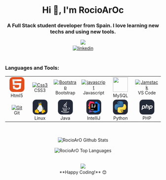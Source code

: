 <div align="center">
  
<h1 align="center">Hi 👋, I'm RocioArOc</h1>
<h3 align="center">A Full Stack student developer from Spain. I love learning new techs and using new tools.</h3>
<a href="https://www.youtube.com/watch?v=dQw4w9WgXcQ"><img src="https://user-images.githubusercontent.com/73097560/115834477-dbab4500-a447-11eb-908a-139a6edaec5c.gif"></a>
<br />

<a href="https://www.linkedin.com/in/roc%C3%ADo-arias-oc%C3%B3n-475544232/" target="_blank">
<img src=https://img.shields.io/badge/linkedin-%2300acee.svg?color=405DE6&style=for-the-badge&logo=linkedin&logoColor=white alt=linkedin style="margin-bottom: 5px;" />
</a>
<br />
<br />
<h3 align="left">Languages and Tools:</h3>

<table align="center">
  <tr>
      <td align="center" width="96">
      <a href="#html5">
        <img src="https://github.com/tandpfun/skill-icons/raw/main/icons/HTML.svg" width="48" height="48" alt="Html5" />
      </a>
      <br>Html5
    </td>
    <td align="center" width="96">
      <a href="#css3">
        <img src="https://upload.wikimedia.org/wikipedia/commons/thumb/6/62/CSS3_logo.svg/48px-CSS3_logo.svg.png" width="48" height="48" alt="Css3" />
      </a>
      <br>CSS3
    </td>
     <td align="center" width="96">
      <a href="#bootstrap">
        <img src="https://cdn.worldvectorlogo.com/logos/bootstrap-4.svg" width="48" height="48" alt="Bootstrap" />
      </a>
      <br>Bootstrap
    </td>
     <td align="center" width="96">
      <a href="#js">
        <img src="https://upload.wikimedia.org/wikipedia/commons/thumb/9/99/Unofficial_JavaScript_logo_2.svg/1024px-Unofficial_JavaScript_logo_2.svg.png" width="48" height="48" alt="javascript" />
      </a>
      <br>Javascript
    </td>
     <td align="center" width="96">
      <a href="#mysql">
        <img src="https://www.logo.wine/a/logo/MySQL/MySQL-Logo.wine.svg" width="48" height="48" alt="" />
      </a>
      <br>MySQL
    </td>
     <td align="center"  width="96">
      <a href="#vscode">
        <img src="https://upload.wikimedia.org/wikipedia/commons/9/9a/Visual_Studio_Code_1.35_icon.svg" width="48" height="48" alt="Jamstack" />
      </a>
      <br>VS Code
    </td>
  </tr>

  <tr>
     <td align="center" width="96">
      <a href="#git" >
        <img src="https://upload.wikimedia.org/wikipedia/commons/thumb/3/3f/Git_icon.svg/1200px-Git_icon.svg.png" width="48" height="48" alt="Git" />
      </a>
      <br>Git
    </td>
      <td align="center" width="96">
      <a href="#linux">
        <img src="https://github.com/tandpfun/skill-icons/blob/main/icons/Linux-Dark.svg" width="48" height="48" alt="Linux" />
      </a>
      <br>Linux
    </td>
      <td align="center" width="96">
      <a href="#java">
        <img src="https://github.com/tandpfun/skill-icons/blob/main/icons/Java-Dark.svg" width="48" height="48" alt="Java" />
      </a>
      <br>Java
    </td>
     <td align="center" width="96">
      <a href="#intellij">
        <img src="https://github.com/tandpfun/skill-icons/blob/main/icons/Idea-Dark.svg" width="48" height="48" alt="IntelliJ" />
      </a>
      <br>IntelliJ
    </td>
     <td align="center" width="96">
        <a href="#python">
            <img src="https://github.com/tandpfun/skill-icons/blob/main/icons/Python-Dark.svg" width="48" height="48" alt="Python" />
        </a>
        <br>Python
    </td>
    <td align="center" width="96">
        <a href="#php">
            <img src="https://github.com/tandpfun/skill-icons/blob/main/icons/PHP-Dark.svg" width="48" height="48" alt="PHP" />
        </a>
        <br>PHP
    </td>
  </tr>
</table>
 
<br />
<br />

<img align="center" src="https://github-readme-stats.vercel.app/api?username=rocioaroc&include_all_commits=true&count_private=true&show_icons=true&line_height=30&title_color=CDB4DB&icon_color=CDB4DB&text_color=D3D3D3&bg_color=0A0A0A" alt="RocioArO Github Stats">
<br />
<br />
<img src="https://github-readme-stats.vercel.app/api/top-langs/?username=rocioaroc&layout=compact&theme=dark&bg_color=0A0A0A" alt="RocioArO Top Languages"/>
<br />
<br />
<br />
<a href="https://www.youtube.com/watch?v=dQw4w9WgXcQ"><img src="https://user-images.githubusercontent.com/73097560/115834477-dbab4500-a447-11eb-908a-139a6edaec5c.gif"></a>
<br />
**Happy Coding!** 😊

</div>

